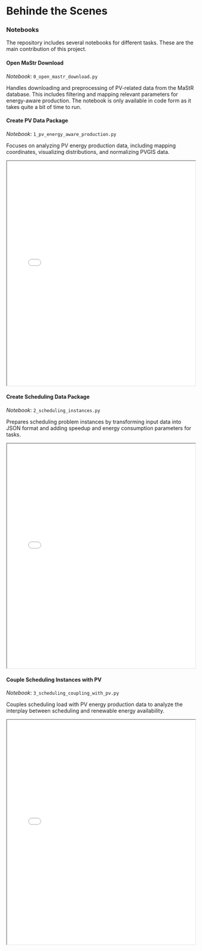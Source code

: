 # Behinde the Scenes

### Notebooks
The repository includes several notebooks for different tasks. These are the main contribution of this project.

#### Open MaStr Download 

_Notebook_: `0_open_mastr_download.py`

Handles downloading and preprocessing of PV-related data from the MaStR database. This includes filtering and mapping relevant parameters for energy-aware production. The notebook is only available in code form as it takes quite a bit of time to run.

#### Create PV Data Package

_Notebook_: `1_pv_energy_aware_production.py`

Focuses on analyzing PV energy production data, including mapping coordinates, visualizing distributions, and normalizing PVGIS data.

<iframe src="/notebooks/1_pv_energy_aware_production.html" width="100%" height="600px"></iframe>

#### Create Scheduling Data Package

_Notebook_: `2_scheduling_instances.py`

Prepares scheduling problem instances by transforming input data into JSON format and adding speedup and energy consumption parameters for tasks.

<iframe src="/notebooks/2_scheduling_instances.html" width="100%" height="600px"></iframe>

#### Couple Scheduling Instances with PV

_Notebook_: `3_scheduling_coupling_with_pv.py`

Couples scheduling load with PV energy production data to analyze the interplay between scheduling and renewable energy availability.

<iframe src="/notebooks/3_scheduling_coupling_with_pv.html" width="100%" height="600px"></iframe>
